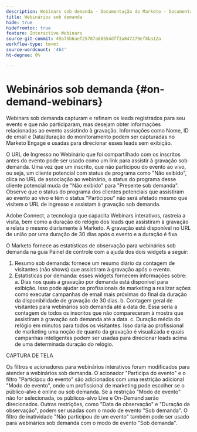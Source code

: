 ```yaml
---
description: Webinars sob demanda - Documentação do Marketo - Documentação do produto
title: Webinários sob demanda
hide: true
hidefromtoc: true
feature: Interactive Webinars
source-git-commit: 49a75b6aef25787a68554dff3a847279ef8ba12a
workflow-type: tm+mt
source-wordcount: '464'
ht-degree: 0%

---
```


# Webinários sob demanda {#on-demand-webinars}

Webinars sob demanda capturam e refinam os leads registrados para seu evento e que não participaram, mas desejam obter informações relacionadas ao evento assistindo à gravação. Informações como Nome, ID de email e Data/duração do monitoramento podem ser capturadas no Marketo Engage e usadas para direcionar esses leads sem exibição.

O URL de Ingresso no Webinário que foi compartilhado com os inscritos antes do evento pode ser usado como um link para assistir à gravação sob demanda. Uma vez que um inscrito, que não participou do evento ao vivo, ou seja, um cliente potencial com status de programa como &quot;Não exibido&quot;, clica no URL de associação ao webinário, o status do programa desse cliente potencial muda de &quot;Não exibido&quot; para &quot;Presente sob demanda&quot;. Observe que o status do programa dos clientes potenciais que assistiram ao evento ao vivo e têm o status &quot;Participou&quot; não será afetado mesmo que visitem o URL de ingresso e assistam à gravação sob demanda.

Adobe Connect, a tecnologia que capacita Webinars interativos, rastreia a visita, bem como a duração do relógio dos leads que assistiram à gravação e relata o mesmo diariamente à Marketo. A gravação está disponível no URL de união por uma duração de 30 dias após o evento e a duração é fixa.

O Marketo fornece as estatísticas de observação para webinários sob demanda na guia Painel de controle com a ajuda dos dois widgets a seguir:
1. Resumo sob demanda: fornece um resumo diário da contagem de visitantes (não shows) que assistiram à gravação após o evento.
2. Estatísticas por demanda: esses widgets fornecem informações sobre: a. Dias nos quais a gravação por demanda está disponível para exibição. Isso pode ajudar os profissionais de marketing a realizar ações como executar campanhas de email mais próximas do final da duração da disponibilidade de gravação de 30 dias.
b. Contagem geral de visitantes para webinários sob demanda até a data de. Essa seria a contagem de todos os inscritos que não compareceram à mostra que assistiram à gravação sob demanda até a data.
c. Duração média do relógio em minutos para todos os visitantes. Isso daria ao profissional de marketing uma noção de quanto da gravação é visualizada e quais campanhas inteligentes podem ser usadas para direcionar leads acima de uma determinada duração do relógio.

CAPTURA DE TELA

Os filtros e acionadores para webinários interativos foram modificados para atender a webinários sob demanda. O acionador &quot;Participa do evento&quot; e o filtro &quot;Participou do evento&quot; são adicionados com uma restrição adicional &quot;Modo de evento&quot;, onde um profissional de marketing pode escolher se o público-alvo é online ou sob demanda. Se a restrição &quot;Modo de evento&quot; não for selecionada, os públicos-alvo Live e On-Demand serão direcionados. Outras restrições, como &quot;Data de observação&quot; e &quot;Duração da observação&quot;, podem ser usadas com o modo de evento &quot;Sob demanda&quot;. O filtro de inatividade &quot;Não participou de um evento&quot; também pode ser usado para webinários sob demanda com o modo de evento &quot;Sob demanda&quot;.
